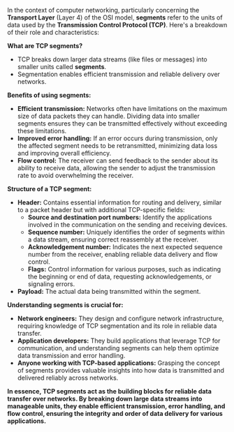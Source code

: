 In the context of computer networking, particularly concerning the **Transport Layer** (Layer 4) of the OSI model, **segments** refer to the units of data used by the **Transmission Control Protocol (TCP)**. Here's a breakdown of their role and characteristics:

**What are TCP segments?**

- TCP breaks down larger data streams (like files or messages) into smaller units called **segments**.
- Segmentation enables efficient transmission and reliable delivery over networks.

**Benefits of using segments:**

- **Efficient transmission:** Networks often have limitations on the maximum size of data packets they can handle. Dividing data into smaller segments ensures they can be transmitted effectively without exceeding these limitations.
- **Improved error handling:** If an error occurs during transmission, only the affected segment needs to be retransmitted, minimizing data loss and improving overall efficiency.
- **Flow control:** The receiver can send feedback to the sender about its ability to receive data, allowing the sender to adjust the transmission rate to avoid overwhelming the receiver.

**Structure of a TCP segment:**

- **Header:** Contains essential information for routing and delivery, similar to a packet header but with additional TCP-specific fields:
    - **Source and destination port numbers:** Identify the applications involved in the communication on the sending and receiving devices.
    - **Sequence number:** Uniquely identifies the order of segments within a data stream, ensuring correct reassembly at the receiver.
    - **Acknowledgement number:** Indicates the next expected sequence number from the receiver, enabling reliable data delivery and flow control.
    - **Flags:** Control information for various purposes, such as indicating the beginning or end of data, requesting acknowledgements, or signaling errors.
- **Payload:** The actual data being transmitted within the segment.

**Understanding segments is crucial for:**

- **Network engineers:** They design and configure network infrastructure, requiring knowledge of TCP segmentation and its role in reliable data transfer.
- **Application developers:** They build applications that leverage TCP for communication, and understanding segments can help them optimize data transmission and error handling.
- **Anyone working with TCP-based applications:** Grasping the concept of segments provides valuable insights into how data is transmitted and delivered reliably across networks.

**In essence, TCP segments act as the building blocks for reliable data transfer over networks. By breaking down large data streams into manageable units, they enable efficient transmission, error handling, and flow control, ensuring the integrity and order of data delivery for various applications.**